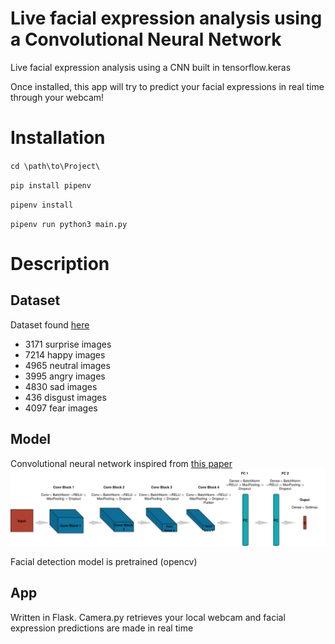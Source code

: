 # Live facial expression analysis using a Convolutional Neural Network
Live facial expression analysis using a CNN built in tensorflow.keras

Once installed, this app will try to predict your facial expressions in real time through your webcam!

# Installation
`cd \path\to\Project\`

`pip install pipenv`

`pipenv install`

`pipenv run python3 main.py`


# Description

## Dataset
Dataset found [here](https://www.kaggle.com/c/challenges-in-representation-learning-facial-expression-recognition-challenge/data)


* 3171 surprise images
* 7214 happy images
* 4965 neutral images
* 3995 angry images
* 4830 sad images
* 436 disgust images
* 4097 fear images

## Model

Convolutional neural network inspired from [this paper](https://arxiv.org/pdf/1307.0414.pdf)
![](model.png)

Facial detection model is pretrained (opencv)

## App

Written in Flask. Camera.py retrieves your local webcam and facial expression predictions are made in real time

